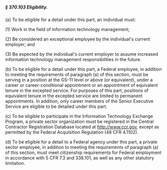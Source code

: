 ##### § 370.103 Eligibility. #####

(a) To be eligible for a detail under this part, an individual must:

(1) Work in the field of information technology management;

(2) Be considered an exceptional employee by the individual's current employer; and

(3) Be expected by the individual's current employer to assume increased information technology management responsibilities in the future.

(b) To be eligible for a detail under this part, a Federal employee, in addition to meeting the requirements of paragraph (a) of this section, must be serving in a position at the GS-11 level or above (or equivalent), under a career or career-conditional appointment or an appointment of equivalent tenure in the excepted service. For purposes of this part, positions of equivalent tenure in the excepted service are limited to permanent appointments. In addition, only career members of the Senior Executive Service are eligible to be detailed under this part.

(c) To be eligible to participate in the Information Technology Exchange Program, a private sector organization must be registered in the Central Contractor Registration Database located at *http://www.ccr.gov,* except as permitted by the Federal Acquisition Regulation (48 CFR 4.1102).

(d) To be eligible for a detail to a Federal agency under this part, a private sector employee, in addition to meeting the requirements of paragraph (a) of this section, must meet citizenship requirements for Federal employment in accordance with 5 CFR 7.3 and 338.101, as well as any other statutory limitation.
